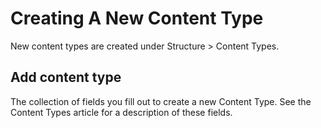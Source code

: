 # Creating A New Content Type

New content types are created under Structure &gt; Content Types.

## Add content type

The collection of fields you fill out to create a new Content Type. See the Content Types article for a description of these fields.

